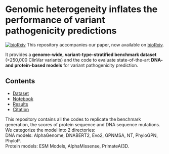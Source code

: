 # Genomic heterogeneity inflates the performance of variant pathogenicity predictions

[![bioRxiv](https://img.shields.io/badge/bioRxiv-Available-red)](https://www.biorxiv.org/content/XXXX.XX.XXXXXXv1)
This repository accompanies our paper, now available on [bioRxiv](https://www.biorxiv.org/content/XXXX.XX.XXXXXXv1).  

It provides a **genome-wide, variant-type-stratified benchmark dataset** (>250,000 ClinVar variants) and the code to evaluate state-of-the-art **DNA- and protein-based models** for variant pathogenicity prediction.

## Contents

- [Dataset](#dataset)
- [Notebook](#notebook)
- [Results](#results)
- [Citation](#citation)

This repository contains all the codes to replicate the benchmark generation, the scores of protein sequence and DNA sequence mutations. <br>
We categorize the model into 2 directories: <br>
DNA models: AlphaGenome, DNABERT2, Evo2, GPNMSA, NT, PhyloGPN, PhyloP. <br>
Protein models: ESM Models, AlphaMissense, PrimateAI3D. <br>
